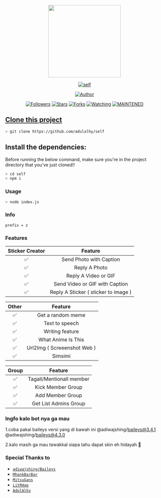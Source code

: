 ﻿<p align="center">
<img src="https://raw.githubusercontent.com/LitRHap/self-wa/main/LitRHap/IMG-20210225-WA0563.jpg" width="230" height="230"/>
</p>
<p align="center">
<a href="#"><img title="self" src="https://img.shields.io/badge/Termux Whatsapp Bot-green?colorA=%23ff0000&colorB=%23017e40&style=for-the-badge"></a>
</p>
<p align="center">
<a href="https://github.com/adulalhy"><img title="Author" src="https://img.shields.io/badge/Author-AdulAlhy-red.svg?style=for-the-badge&logo=github"></a>
</p>
<p align="center">
<a href="https://github.com/adulalhy/followers"><img title="Followers" src="https://img.shields.io/github/followers/adulalhy?color=blue&style=flat-square"></a>
<a href="https://github.com/adulalhy/self/stargazers/"><img title="Stars" src="https://img.shields.io/github/stars/adulalhy/self?color=red&style=flat-square"></a>
<a href="https://github.com/adulalhy/self/network/members"><img title="Forks" src="https://img.shields.io/github/forks/adulalhy/self?color=red&style=flat-square"></a>
<a href="https://github.com/adulalhy/self/watchers"><img title="Watching" src="https://img.shields.io/github/watchers/adulalhy/self?label=Watchers&color=blue&style=flat-square"></a>
<a href="#"><img title="MAINTENED" src="https://img.shields.io/badge/MAINTENED-YES-blue.svg"</a>
</p>

## Clone this project

```bash
> git clone https://github.com/adulalhy/self
```

## Install the dependencies:
Before running the below command, make sure you're in the project directory that
you've just cloned!!

```bash
> cd self
> npm i
```

### Usage
```bash
> node index.js
```

### Info
```
prefix = z
```

### Features

| Sticker Creator |                Feature           |
| :-----------: | :--------------------------------: |
|       ✅       | Send Photo with Caption          |
|       ✅       | Reply A Photo                    |
|       ✅       | Reply A Video or GIF             |
|       ✅       | Send Video or GIF with Caption   |
|       ✅       | Reply A Sticker ( sticker to image ) |

| Other  |                     Feature                     |
| :------------: | :---------------------------------------------: |
|       ✅        |   Get a random meme             |
|       ✅        |   Text to speech                |
|       ✅        |   Writing feature 				|
|       ✅        |   What Anime Is This 			|
|       ✅        |   Url2Img ( Screeenshot Web )   |
|       ✅        |   Simsimi		                |

| Group  |                     Feature               |
| :-----------: | :--------------------------------: |
|       ✅        |   Tagall/Mentionall member       |
|       ✅        |   Kick Member Group	             |
|       ✅        |   Add Member Group	             |
|       ✅        |   Get List Admins Group          |

### Ingfo kalo bot nya ga mau
1.coba pakai baileys versi yang di bawah ini
  @adiwajshing/baileys@3.4.1
  @adiwajshing/baileys@4.3.0

2.kalo masih ga mau tawakkal siapa tahu dapat skin eh hidayah 🗿

### Special Thanks to
* [`adiwajshing/Baileys`](https://github.com/adiwajshing/Baileys)
* [`MhankBarBar`](https://github.com/MhankBarBar)
* [`MitsuGans`](https://github.com/MitsuGans)
* [`LitRHap`](https://instagram.com/litrhap.goat)
* [`AdulAlhy`](https://github.com/adulalhy)
